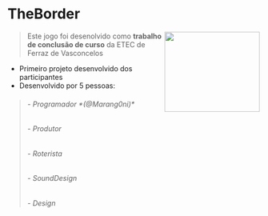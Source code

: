 # TheBorder
<img align="right" width="190" height="160" src="https://github.com/Marang0ni/TheBorderGame/assets/133555915/1fbbc53f-5744-4430-b2e5-e7d6ca313606"></a>

> Este jogo foi desenolvido como __trabalho de conclusão de curso__ da ETEC de Ferraz de Vasconcelos
- Primeiro projeto desenvolvido dos participantes
- Desenvolvido por 5 pessoas:
>  <h6> - Programador *(@Marang0ni)* </h6> 
>  <h6> - Produtor </h6>
>  <h6> - Roterista </h6>
>  <h6> - SoundDesign </h6>
>  <h6> - Design </h6>
